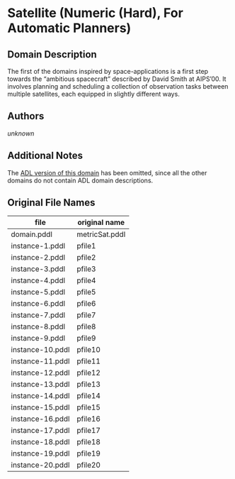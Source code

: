 # Satellite (Numeric (Hard), For Automatic Planners)

## Domain Description

The first of the domains inspired by space-applications is a first step towards the “ambitious spacecraft” described by David Smith at AIPS’00.
It involves planning and scheduling a collection of observation tasks between multiple satellites, each equipped in slightly different ways.

## Authors

*unknown*

## Additional Notes

The [ADL version of this domain][1] has been omitted, since all the other domains do not contain ADL domain descriptions.

## Original File Names

| file             | original name  |
|------------------|----------------|
| domain.pddl      | metricSat.pddl |
| instance-1.pddl  | pfile1         |
| instance-2.pddl  | pfile2         |
| instance-3.pddl  | pfile3         |
| instance-4.pddl  | pfile4         |
| instance-5.pddl  | pfile5         |
| instance-6.pddl  | pfile6         |
| instance-7.pddl  | pfile7         |
| instance-8.pddl  | pfile8         |
| instance-9.pddl  | pfile9         |
| instance-10.pddl | pfile10        |
| instance-11.pddl | pfile11        |
| instance-12.pddl | pfile12        |
| instance-13.pddl | pfile13        |
| instance-14.pddl | pfile14        |
| instance-15.pddl | pfile15        |
| instance-16.pddl | pfile16        |
| instance-17.pddl | pfile17        |
| instance-18.pddl | pfile18        |
| instance-19.pddl | pfile19        |
| instance-20.pddl | pfile20        |




[1]:additional-notes/domain-adl.pddl

